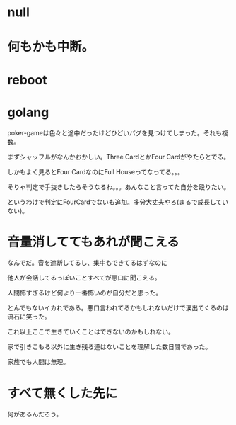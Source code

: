 # null

# 

# 何もかも中断。

# reboot

# golang

poker-gameは色々と途中だったけどひどいバグを見つけてしまった。それも複数。

まずシャッフルがなんかおかしい。Three CardとかFour Cardがやたらとでる。

しかもよく見るとFour CardなのにFull Houseってなってる。。。

そりゃ判定で手抜きしたらそうなるわ。。。あんなこと言ってた自分を殴りたい。

というわけで判定にFourCardでないも追加。多分大丈夫やろ(まるで成長していない)。

# 音量消しててもあれが聞こえる

なんでだ。音を遮断してるし、集中もできてるはずなのに

他人が会話してるっぽいことすべてが悪口に聞こえる。

人間怖すぎるけど何より一番怖いのが自分だと思った。

とんでもないイカれである。悪口言われてるかもしれないだけで涙出てくるのは流石に笑った。

これ以上ここで生きていくことはできないのかもしれない。

家で引きこもる以外に生き残る道はないことを理解した数日間であった。

家族でも人間は無理。

# すべて無くした先に

何があるんだろう。
